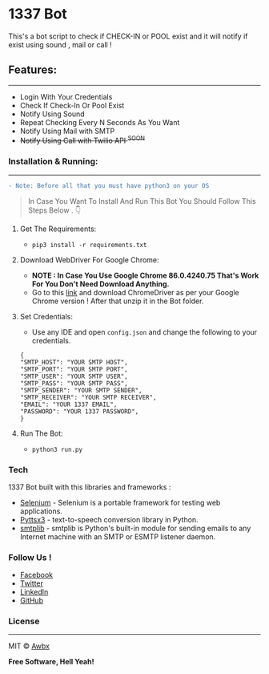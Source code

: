 # 1337 Bot

This's a bot script to check if CHECK-IN or POOL exist and it will notify if exist using sound , mail or call !

## Features:

---

- Login With Your Credentials
- Check If Check-In Or Pool Exist
- Notify Using Sound
- Repeat Checking Every N Seconds As You Want
- Notify Using Mail with SMTP
- ~~Notify Using Call with Twilio API <sup>SOON</sup>~~

### Installation & Running:

---

```diff
- Note: Before all that you must have python3 on your OS
```

> In Case You Want To Install And Run This Bot You Should Follow This Steps Below . :point_down:

1. Get The Requirements:

   - `pip3 install -r requirements.txt`

2. Download WebDriver For Google Chrome:

   - **NOTE : In Case You Use Google Chrome 86.0.4240.75 That's Work For You Don't Need Download Anything.**
   - Go to this [link](https://chromedriver.chromium.org/downloads) and download ChromeDriver as per your Google Chrome version ! After that unzip it in the Bot folder.

3. Set Credentials:
   - Use any IDE and open `config.json` and change the following to your credentials.
   ```
   {
   "SMTP_HOST": "YOUR SMTP HOST",
   "SMTP_PORT": "YOUR SMTP PORT",
   "SMTP_USER": "YOUR SMTP USER",
   "SMTP_PASS": "YOUR SMTP PASS",
   "SMTP_SENDER": "YOUR SMTP SENDER",
   "SMTP_RECEIVER": "YOUR SMTP RECEIVER",
   "EMAIL": "YOUR 1337 EMAIL",
   "PASSWORD": "YOUR 1337 PASSWORD",
   }
   ```
4. Run The Bot:
   - `python3 run.py`

### Tech

1337 Bot built with this libraries and frameworks :

- [Selenium](https://www.selenium.dev/) - Selenium is a portable framework for testing web applications.
- [Pyttsx3](https://pypi.org/project/pyttsx3/) - text-to-speech conversion library in Python.
- [smtplib](https://docs.python.org/3/library/smtplib.html) - smtplib is Python's built-in module for sending emails to any Internet machine with an SMTP or ESMTP listener daemon. 
### Follow Us !

- [Facebook](https://www.facebook.com/abdlehadi.sabani)
- [Twitter](https://twitter.com/AbdelhadiSabani)
- [LinkedIn](https://www.linkedin.com/in/abdelhadi-sabani-1bb5171a7/)
- [GitHub](https://github.com/awbx)

### License

---

MIT &copy; [Awbx](https://github.com/awbx)

**Free Software, Hell Yeah!**
